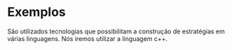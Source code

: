 # Exemplos

São utilizados tecnologias que possibilitam a construção de estratégias em várias linguagens. 
Nós iremos utilizar a linguagem c++.


